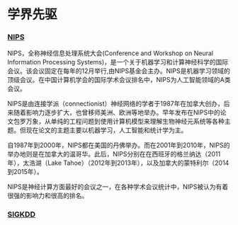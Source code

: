 
# 学界先驱


### [NIPS](https://baike.baidu.com/item/NIPS/14215139?fr=aladdin)

NIPS，全称神经信息处理系统大会(Conference and Workshop on Neural Information Processing Systems)，是一个关于机器学习和计算神经科学的国际会议。该会议固定在每年的12月举行,由NIPS基金会主办。NIPS是机器学习领域的顶级会议。在中国计算机学会的国际学术会议排名中，NIPS为人工智能领域的A类会议。  

NIPS是由连接学派（connectionist）神经网络的学者于1987年在加拿大创办，后来随着影响力逐步扩大，也曾移师美洲、欧洲等地举办。早年发布在NIPS中的论文包罗万象，从单纯的工程问题到使用计算机模型来理解生物神经元系统等各种主题。但现在论文的主题主要以机器学习，人工智能和统计学为主。  

自1987年到2000年，NIPS都在美国的丹佛举办。而在2001年到2010年，NIPS的举办地则是在加拿大的温哥华。此后，NIPS分别在在西班牙的格兰纳达（2011年），太浩湖（Lake Tahoe）（2012年到2013年），以及加拿大的蒙特利尔（2014到2015年）。  

NIPS是神经计算方面最好的会议之一，在各种学术会议统计中，NIPS被认为有着很强的影响力和很高的排名。  



### [SIGKDD](http://www.kdd.org/)

